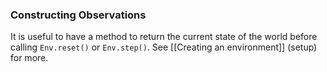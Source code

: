

### Constructing Observations
It is useful to have a method to return the current state of the world before calling `Env.reset()` or `Env.step()`. See [[Creating an environment]] (setup) for more.